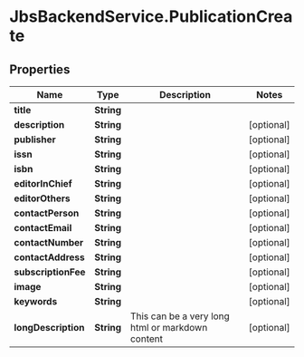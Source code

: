 # JbsBackendService.PublicationCreate

## Properties
Name | Type | Description | Notes
------------ | ------------- | ------------- | -------------
**title** | **String** |  | 
**description** | **String** |  | [optional] 
**publisher** | **String** |  | [optional] 
**issn** | **String** |  | [optional] 
**isbn** | **String** |  | [optional] 
**editorInChief** | **String** |  | [optional] 
**editorOthers** | **String** |  | [optional] 
**contactPerson** | **String** |  | [optional] 
**contactEmail** | **String** |  | [optional] 
**contactNumber** | **String** |  | [optional] 
**contactAddress** | **String** |  | [optional] 
**subscriptionFee** | **String** |  | [optional] 
**image** | **String** |  | [optional] 
**keywords** | **String** |  | [optional] 
**longDescription** | **String** | This can be a very long html or markdown content | [optional] 

